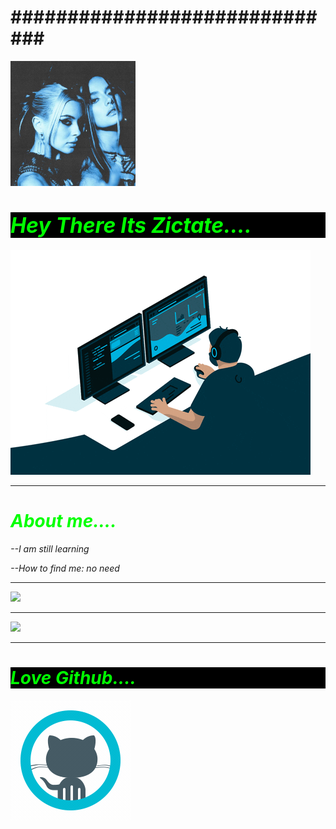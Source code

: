 <!DOCTYPE html>
<html>
  <body>
    <h1>##############################</h1>
    <img src="ab6761610000e5ebb977dd86a06b255f54702d70.jpg" width="200" height=""/>
    <h1 style="color: Lime;background-color:black;"><big><i>Hey There Its Zictate....<i></big></h1>
      <img src="giphy.gif"/>
    <hr>
    <h1 style="color: Lime;background-color;black"><b><i>About me....</i></b></h1>
     <p>--I am still learning</p>
     <P>--How to find me: no need</p>
    <hr>
     <div><img src="https://github-readme-stats.vercel.app/api?username=Zictate&&show_icons=true&count_private=true&theme=radical"/></div>
     <hr>
     <div><img src="https://github-readme-streak-stats.herokuapp.com/?user=Zictate&theme=radical"/></div>
    <hr>
    <h1 style="color:Lime; background-color:black;"><b><i>Love Github....</i></b></h1>
     <img src="icons8-github.gif"/>
  </body>
</html>

